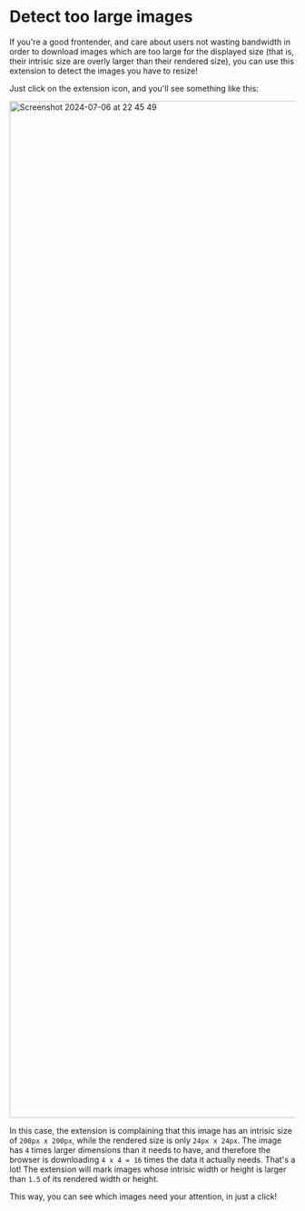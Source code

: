 # Detect too large images

If you're a good frontender, and care about users not wasting bandwidth in order to download images which are too large for the displayed size (that is, their intrisic size are overly larger than their rendered size), you can use this extension to detect the images you have to resize!

Just click on the extension icon, and you'll see something like this:

<img width="1792" alt="Screenshot 2024-07-06 at 22 45 49" src="https://github.com/DanielHara/detect-oversize-images/assets/17606011/b7783587-f063-4d90-808a-b906df033926">

In this case, the extension is complaining that this image has an intrisic size of `200px x 200px`, while the rendered size is only `24px x 24px`. The image has `4` times larger dimensions than it needs to have, and therefore the browser is downloading `4 x 4 = 16` times the data it actually needs. That's a lot! The extension will mark images whose intrisic width or height is larger than `1.5` of its rendered width or height.

This way, you can see which images need your attention, in just a click!
